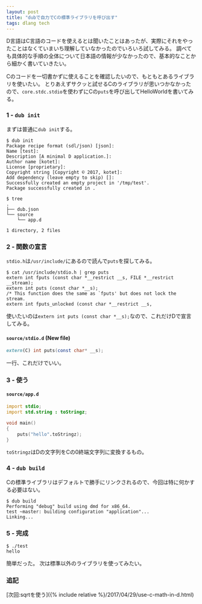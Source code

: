 ```yaml
---
layout: post
title: "dubで自力でCの標準ライブラリを呼び出す"
tags: dlang tech
---
```


D言語はC言語のコードを使えるとは聞いたことはあったが、実際にそれをやったことはなくていまいち理解していなかったのでいろいろ試してみる。
調べても具体的な手順の全体について日本語の情報が少なかったので、基本的なことから細かく書いていきたい。

Cのコードを一切書かずに使えることを確認したいので、もともとあるライブラリを使いたい。
とりあえずサクッと試せるCのライブラリが思いつかなかったので、`core.stdc.stdio`を使わずにCの`puts`を呼び出してHelloWorldを書いてみる。

### 1 - `dub init`

まずは普通に`dub init`する。

```console
$ dub init
Package recipe format (sdl/json) [json]: 
Name [test]: 
Description [A minimal D application.]: 
Author name [kotet]: 
License [proprietary]: 
Copyright string [Copyright © 2017, kotet]: 
Add dependency (leave empty to skip) []: 
Successfully created an empty project in '/tmp/test'.
Package successfully created in .
```

```console
$ tree
.
├── dub.json
└── source
    └── app.d

1 directory, 2 files
```

### 2 - 関数の宣言

`stdio.h`は`/usr/include/`にあるので読んで`puts`を探してみる。

```console
$ cat /usr/include/stdio.h | grep puts
extern int fputs (const char *__restrict __s, FILE *__restrict __stream);
extern int puts (const char *__s);
/* This function does the same as `fputs' but does not lock the stream.
extern int fputs_unlocked (const char *__restrict __s,
```

使いたいのは`extern int puts (const char *__s);`なので、これだけDで宣言してみる。

#### `source/stdio.d` (New file)

```d
extern(C) int puts(const char* __s);
```

一行、これだけでいい。

### 3 - 使う

#### `source/app.d`

```d
import stdio;
import std.string : toStringz;

void main()
{
	puts("hello".toStringz);
}
```

`toStringz`はDの文字列をCの0終端文字列に変換するもの。

### 4 - `dub build`

Cの標準ライブラリはデフォルトで勝手にリンクされるので、今回は特に何かする必要はない。

```console
$ dub build
Performing "debug" build using dmd for x86_64.
test ~master: building configuration "application"...
Linking...
```

### 5 - 完成

```console
$ ./test
hello
```

簡単だった。
次は標準以外のライブラリを使ってみたい。

### 追記

[次回:sqrtを使う]({% include relative %}/2017/04/29/use-c-math-in-d.html)